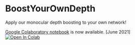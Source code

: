 # BoostYourOwnDepth
Apply our monocular depth boosting to your own network!

[Google Colaboratory notebook](./colab/byod.ipynb) is now available.  [June 2021]   [![Open In Colab](https://colab.research.google.com/assets/colab-badge.svg)](./colab/byod.ipynb)
